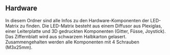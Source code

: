 ## Hardware
In diesem Ordner sind alle Infos zu den Hardware-Komponenten der LED-Matrix zu finden. Die LED-Matrix besteht aus einem Diffusor aus Plexiglas, einer Leiterplatte und 3D gedruckten Komponenten (Gitter, Füsse, Joystick). Das Ziffernblatt wird aus schwarzem Halbkarton gelasert. Zusammengehalten werden alle Komponenten mit 4 Schrauben (M3x25mm).